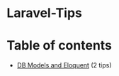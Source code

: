 # Laravel-Tips
# Table of contents

*  [DB Models and Eloquent](https://github.com/DiveshR/Laravel-Tips/blob/main/DB-Models-and-Eloquent.md) (2 tips)

